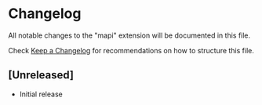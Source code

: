 # Changelog

All notable changes to the "mapi" extension will be documented in this file.

Check [Keep a Changelog](http://keepachangelog.com/) for recommendations on how to structure this file.

## [Unreleased]

- Initial release